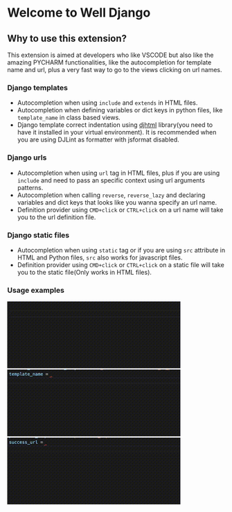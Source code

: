 # Welcome to Well Django

## Why to use this extension?
This extension is aimed at developers who like VSCODE but also like the amazing PYCHARM 
functionalities, like the autocompletion for template name and url, plus a very fast way
to go to the views clicking on url names.


### Django templates
* Autocompletion when using `include` and `extends` in HTML files.
* Autocompletion when defining variables or dict keys in python files, like `template_name` in class based views.
* Django template correct indentation using [djhtml](https://pypi.org/project/djhtml/) library(you need to have it installed in your virtual environment). It is recommended when you are using DJLint as formatter with jsformat disabled.


### Django urls
* Autocompletion when using `url` tag in HTML files, plus if you are using `include` and need to pass an specific context using url arguments patterns.
* Autocompletion when calling `reverse`, `reverse_lazy` and declaring variables and dict keys that looks like you wanna specify an url name.
* Definition provider using `CMD+click` or `CTRL+click` on a url name will take you to the url definition file.


### Django static files
* Autocompletion when using `static` tag or if you are using `src` attribute in HTML and Python files, `src` also works for javascript files.
* Definition provider using `CMD+click` or `CTRL+click` on a static file will take you to the static file(Only works in HTML files).
 

### Usage examples

![Well Django autocompletion](images/example_on_template.gif)
![Well Django autocompletion](images/template_autocompletion.gif)
![Well Django autocompletion](images/url_autocompletion.gif)